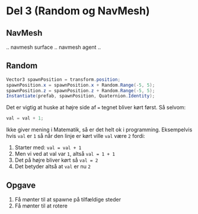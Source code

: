 # Del 3 (Random og NavMesh)

## NavMesh

.. navmesh surface .. navmesh agent ..

## Random

```C#
Vector3 spawnPosition = transform.position;
spawnPosition.x = spawnPosition.x + Random.Range(-5, 5);
spawnPosition.z = spawnPosition.z + Random.Range(-5, 5);
Instantiate(prefab, spawnPosition, Quaternion.Identity);
```

Det er vigtig at huske at højre side af `=` tegnet bliver kørt først. Så selvom:
```C#
val = val + 1;
```
Ikke giver mening i Matematik, så er det helt ok i programming. 
Eksempelvis hvis `val` er `1` så når den linje er kørt ville `val` være `2` fordi:
1. Starter med: `val = val + 1` 
2. Men vi ved at val var `1`, altså `val = 1 + 1`
3. Det på højre bliver kørt så `val = 2`
4. Det betyder altså at `val` er nu `2`


## Opgave
1. Få mønter til at spawne på tilfældige steder
2. Få mønter til at rotere
